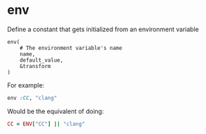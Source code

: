 # env

Define a constant that gets initialized from an environment variable

```
env(
    # The environment variable's name
    name,
    default_value,
    &transform
)
```

For example:

```ruby
env :CC, "clang"
```

Would be the equivalent of doing:

```ruby
CC = ENV["CC"] || "clang"
```

